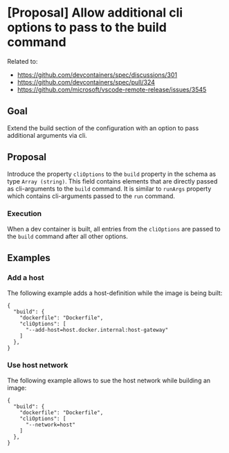 # [Proposal] Allow additional cli options to pass to the build command

Related to:
- https://github.com/devcontainers/spec/discussions/301
- https://github.com/devcontainers/spec/pull/324
- https://github.com/microsoft/vscode-remote-release/issues/3545

## Goal

Extend the build section of the configuration with an option to pass additional arguments via cli.

## Proposal

Introduce the property `cliOptions` to the `build` property in the schema as type `Array (string)`. This field contains elements that are directly passed as cli-arguments to the `build` command. It is similar to `runArgs` property which contains cli-arguments passed to the `run` command.

###  Execution

When a dev container is built, all entries from the `cliOptions` are passed to the `build` command after all other options.

## Examples

### Add a host

The following example adds a host-definition while the image is being built:

```jsonc
{
  "build": {
    "dockerfile": "Dockerfile",
    "cliOptions": [
      "--add-host=host.docker.internal:host-gateway"
    ]
  },
}
```

### Use host network

The following example allows to sue the host network while building an image:

```jsonc
{
  "build": {
    "dockerfile": "Dockerfile",
    "cliOptions": [
      "--network=host"
    ]
  },
}
```
